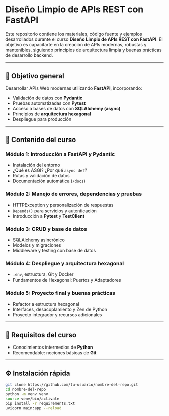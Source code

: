 # Diseño Limpio de APIs REST con FastAPI

Este repositorio contiene los materiales, código fuente y ejemplos desarrollados durante el curso **Diseño Limpio de APIs REST con FastAPI**. El objetivo es capacitarte en la creación de APIs modernas, robustas y mantenibles, siguiendo principios de arquitectura limpia y buenas prácticas de desarrollo backend.

---

## 🎯 Objetivo general

Desarrollar APIs Web modernas utilizando **FastAPI**, incorporando:

- Validación de datos con **Pydantic**
- Pruebas automatizadas con **Pytest**
- Acceso a bases de datos con **SQLAlchemy (async)**
- Principios de **arquitectura hexagonal**
- Despliegue para producción

---

## 🧠 Contenido del curso

### Módulo 1: Introducción a FastAPI y Pydantic
- Instalación del entorno
- ¿Qué es ASGI? ¿Por qué `async def`?
- Rutas y validación de datos
- Documentación automática (`/docs`)

### Módulo 2: Manejo de errores, dependencias y pruebas
- HTTPException y personalización de respuestas
- `Depends()` para servicios y autenticación
- Introducción a **Pytest** y **TestClient**

### Módulo 3: CRUD y base de datos
- SQLAlchemy asincrónico
- Modelos y migraciones
- Middleware y testing con base de datos

### Módulo 4: Despliegue y arquitectura hexagonal
- `.env`, estructura, Git y Docker
- Fundamentos de Hexagonal: Puertos y Adaptadores

### Módulo 5: Proyecto final y buenas prácticas
- Refactor a estructura hexagonal
- Interfaces, desacoplamiento y Zen de Python
- Proyecto integrador y recursos adicionales

---

## 🔧 Requisitos del curso

- Conocimientos intermedios de **Python**
- Recomendable: nociones básicas de **Git**

---

## ⚙️ Instalación rápida

```bash
git clone https://github.com/tu-usuario/nombre-del-repo.git
cd nombre-del-repo
python -m venv venv
source venv/bin/activate
pip install -r requirements.txt
uvicorn main:app --reload

